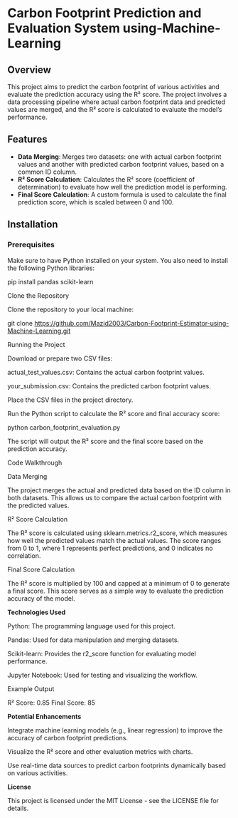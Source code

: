 # Carbon Footprint Prediction and Evaluation System using-Machine-Learning

## Overview
This project aims to predict the carbon footprint of various activities and evaluate the prediction accuracy using the R² score. The project involves a data processing pipeline where actual carbon footprint data and predicted values are merged, and the R² score is calculated to evaluate the model’s performance.

## Features
- **Data Merging**: Merges two datasets: one with actual carbon footprint values and another with predicted carbon footprint values, based on a common ID column.
- **R² Score Calculation**: Calculates the R² score (coefficient of determination) to evaluate how well the prediction model is performing.
- **Final Score Calculation**: A custom formula is used to calculate the final prediction score, which is scaled between 0 and 100.

## Installation

### Prerequisites

Make sure to have Python installed on your system. You also need to install the following Python libraries:

pip install pandas scikit-learn

Clone the Repository

Clone the repository to your local machine:

git clone https://github.com/Mazid2003/Carbon-Footprint-Estimator-using-Machine-Learning.git

Running the Project

Download or prepare two CSV files:

actual_test_values.csv: Contains the actual carbon footprint values.

your_submission.csv: Contains the predicted carbon footprint values.

Place the CSV files in the project directory.

Run the Python script to calculate the R² score and final accuracy score:

python carbon_footprint_evaluation.py

The script will output the R² score and the final score based on the prediction accuracy.

Code Walkthrough

Data Merging

The project merges the actual and predicted data based on the ID column in both datasets. This allows us to compare the actual carbon footprint with the predicted values.

R² Score Calculation

The R² score is calculated using sklearn.metrics.r2_score, which measures how well the predicted values match the actual values. The score ranges from 0 to 1, where 1 represents perfect predictions, and 0 indicates no correlation.

Final Score Calculation

The R² score is multiplied by 100 and capped at a minimum of 0 to generate a final score. This score serves as a simple way to evaluate the prediction accuracy of the model.

**Technologies Used**

Python: The programming language used for this project.

Pandas: Used for data manipulation and merging datasets.

Scikit-learn: Provides the r2_score function for evaluating model performance.

Jupyter Notebook: Used for testing and visualizing the workflow.

Example Output

R² Score: 0.85
Final Score: 85

**Potential Enhancements**

Integrate machine learning models (e.g., linear regression) to improve the accuracy of carbon footprint predictions.

Visualize the R² score and other evaluation metrics with charts.

Use real-time data sources to predict carbon footprints dynamically based on various activities.

**License**

This project is licensed under the MIT License - see the LICENSE file for details.

